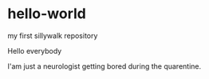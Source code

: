 # hello-world
my first sillywalk repository 

Hello everybody

I'am just a neurologist getting bored during the quarentine. 
